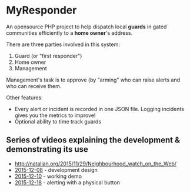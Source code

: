 # MyResponder

An opensource PHP project to help dispatch local **guards** in gated
communities efficiently to a **home owner**'s address.

There are three parties involved in this system:

1. Guard (or "first responder")
2. Home owner
3. Management

Management's task is to approve (by "arming" who can raise alerts and who can
receive them.

Other features:

* Every alert or incident is recorded in one JSON file. Logging incidents gives you the metrics to improve!
* Optional ability to time track guards

## Series of videos explaining the development & demonstrating its use

* <http://natalian.org/2015/11/29/Neighbourhood_watch_on_the_Web/>
* [2015-12-08](https://www.youtube.com/watch?v=sGvBI6qp2-4) - development design
* [2015-12-10](https://www.youtube.com/watch?v=XO6dpLzrWlo) - working demo
* [2015-12-18](https://youtu.be/-e3hWW9HeIU) - alerting with a physical button
